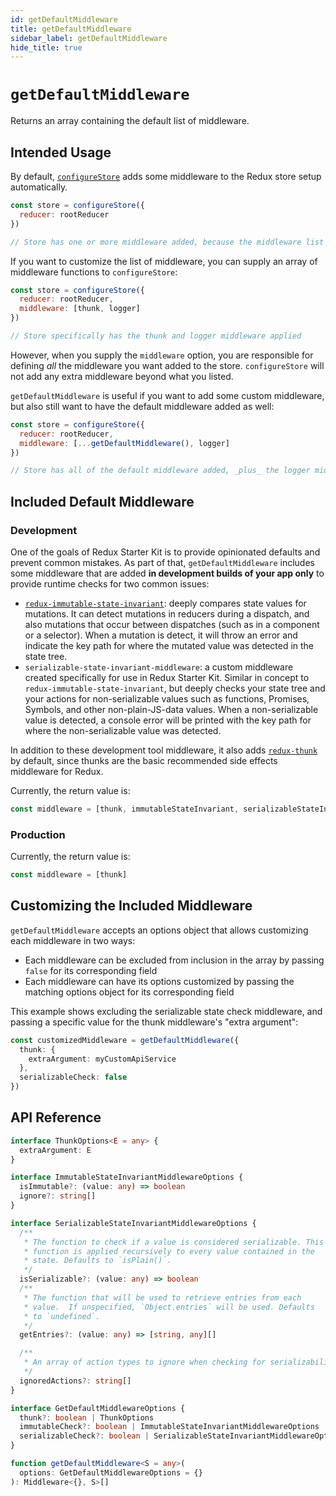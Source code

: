 ```yaml
---
id: getDefaultMiddleware
title: getDefaultMiddleware
sidebar_label: getDefaultMiddleware
hide_title: true
---
```


# `getDefaultMiddleware`

Returns an array containing the default list of middleware.

## Intended Usage

By default, [`configureStore`](./configureStore.md) adds some middleware to the Redux store setup automatically.

```js
const store = configureStore({
  reducer: rootReducer
})

// Store has one or more middleware added, because the middleware list was not customized
```

If you want to customize the list of middleware, you can supply an array of middleware functions to `configureStore`:

```js
const store = configureStore({
  reducer: rootReducer,
  middleware: [thunk, logger]
})

// Store specifically has the thunk and logger middleware applied
```

However, when you supply the `middleware` option, you are responsible for defining _all_ the middleware you want added
to the store. `configureStore` will not add any extra middleware beyond what you listed.

`getDefaultMiddleware` is useful if you want to add some custom middleware, but also still want to have the default
middleware added as well:

```js
const store = configureStore({
  reducer: rootReducer,
  middleware: [...getDefaultMiddleware(), logger]
})

// Store has all of the default middleware added, _plus_ the logger middleware
```

## Included Default Middleware

### Development

One of the goals of Redux Starter Kit is to provide opinionated defaults and prevent common mistakes. As part of that,
`getDefaultMiddleware` includes some middleware that are added **in development builds of your app only** to
provide runtime checks for two common issues:

- [`redux-immutable-state-invariant`](https://github.com/leoasis/redux-immutable-state-invariant): deeply compares
  state values for mutations. It can detect mutations in reducers during a dispatch, and also mutations that occur between
  dispatches (such as in a component or a selector). When a mutation is detect, it will throw an error and indicate the key
  path for where the mutated value was detected in the state tree.
- `serializable-state-invariant-middleware`: a custom middleware created specifically for use in Redux Starter Kit. Similar in
  concept to `redux-immutable-state-invariant`, but deeply checks your state tree and your actions for non-serializable values
  such as functions, Promises, Symbols, and other non-plain-JS-data values. When a non-serializable value is detected, a
  console error will be printed with the key path for where the non-serializable value was detected.

In addition to these development tool middleware, it also adds [`redux-thunk`](https://github.com/reduxjs/redux-thunk)
by default, since thunks are the basic recommended side effects middleware for Redux.

Currently, the return value is:

```js
const middleware = [thunk, immutableStateInvariant, serializableStateInvariant]
```

### Production

Currently, the return value is:

```js
const middleware = [thunk]
```

## Customizing the Included Middleware

`getDefaultMiddleware` accepts an options object that allows customizing each middleware in two ways:

- Each middleware can be excluded from inclusion in the array by passing `false` for its corresponding field
- Each middleware can have its options customized by passing the matching options object for its corresponding field

This example shows excluding the serializable state check middleware, and passing a specific value for the thunk
middleware's "extra argument":

```ts
const customizedMiddleware = getDefaultMiddleware({
  thunk: {
    extraArgument: myCustomApiService
  },
  serializableCheck: false
})
```

## API Reference

```ts
interface ThunkOptions<E = any> {
  extraArgument: E
}

interface ImmutableStateInvariantMiddlewareOptions {
  isImmutable?: (value: any) => boolean
  ignore?: string[]
}

interface SerializableStateInvariantMiddlewareOptions {
  /**
   * The function to check if a value is considered serializable. This
   * function is applied recursively to every value contained in the
   * state. Defaults to `isPlain()`.
   */
  isSerializable?: (value: any) => boolean
  /**
   * The function that will be used to retrieve entries from each
   * value.  If unspecified, `Object.entries` will be used. Defaults
   * to `undefined`.
   */
  getEntries?: (value: any) => [string, any][]

  /**
   * An array of action types to ignore when checking for serializability, Defaults to []
   */
  ignoredActions?: string[]
}

interface GetDefaultMiddlewareOptions {
  thunk?: boolean | ThunkOptions
  immutableCheck?: boolean | ImmutableStateInvariantMiddlewareOptions
  serializableCheck?: boolean | SerializableStateInvariantMiddlewareOptions
}

function getDefaultMiddleware<S = any>(
  options: GetDefaultMiddlewareOptions = {}
): Middleware<{}, S>[]
```

